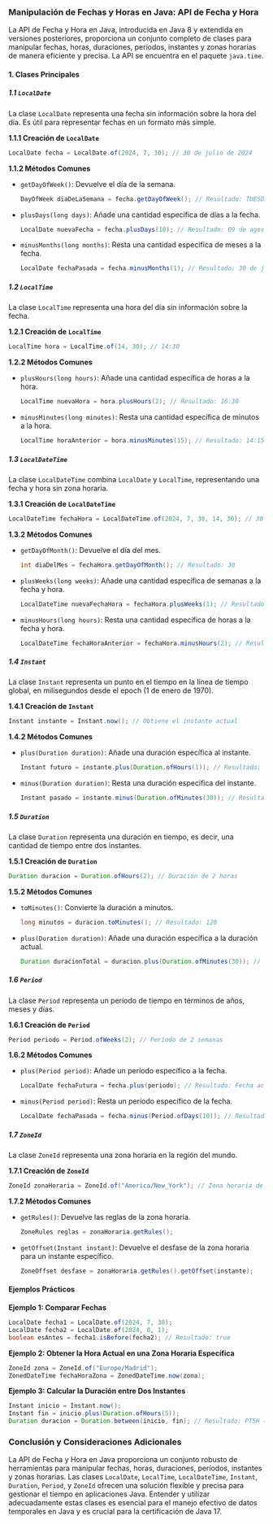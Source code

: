 ### Manipulación de Fechas y Horas en Java: API de Fecha y Hora

La API de Fecha y Hora en Java, introducida en Java 8 y extendida en versiones posteriores, proporciona un conjunto completo de clases para manipular fechas, horas, duraciones, períodos, instantes y zonas horarias de manera eficiente y precisa. La API se encuentra en el paquete `java.time`.

#### 1. Clases Principales

##### 1.1 `LocalDate`

La clase `LocalDate` representa una fecha sin información sobre la hora del día. Es útil para representar fechas en un formato más simple.

**1.1.1 Creación de `LocalDate`**

```java
LocalDate fecha = LocalDate.of(2024, 7, 30); // 30 de julio de 2024
```

**1.1.2 Métodos Comunes**

- `getDayOfWeek()`: Devuelve el día de la semana.

  ```java
  DayOfWeek diaDeLaSemana = fecha.getDayOfWeek(); // Resultado: TUESDAY
  ```

- `plusDays(long days)`: Añade una cantidad específica de días a la fecha.

  ```java
  LocalDate nuevaFecha = fecha.plusDays(10); // Resultado: 09 de agosto de 2024
  ```

- `minusMonths(long months)`: Resta una cantidad específica de meses a la fecha.

  ```java
  LocalDate fechaPasada = fecha.minusMonths(1); // Resultado: 30 de junio de 2024
  ```

##### 1.2 `LocalTime`

La clase `LocalTime` representa una hora del día sin información sobre la fecha.

**1.2.1 Creación de `LocalTime`**

```java
LocalTime hora = LocalTime.of(14, 30); // 14:30
```

**1.2.2 Métodos Comunes**

- `plusHours(long hours)`: Añade una cantidad específica de horas a la hora.

  ```java
  LocalTime nuevaHora = hora.plusHours(2); // Resultado: 16:30
  ```

- `minusMinutes(long minutes)`: Resta una cantidad específica de minutos a la hora.

  ```java
  LocalTime horaAnterior = hora.minusMinutes(15); // Resultado: 14:15
  ```

##### 1.3 `LocalDateTime`

La clase `LocalDateTime` combina `LocalDate` y `LocalTime`, representando una fecha y hora sin zona horaria.

**1.3.1 Creación de `LocalDateTime`**

```java
LocalDateTime fechaHora = LocalDateTime.of(2024, 7, 30, 14, 30); // 30 de julio de 2024, 14:30
```

**1.3.2 Métodos Comunes**

- `getDayOfMonth()`: Devuelve el día del mes.

  ```java
  int diaDelMes = fechaHora.getDayOfMonth(); // Resultado: 30
  ```

- `plusWeeks(long weeks)`: Añade una cantidad específica de semanas a la fecha y hora.

  ```java
  LocalDateTime nuevaFechaHora = fechaHora.plusWeeks(1); // Resultado: 06 de agosto de 2024, 14:30
  ```

- `minusHours(long hours)`: Resta una cantidad específica de horas a la fecha y hora.

  ```java
  LocalDateTime fechaHoraAnterior = fechaHora.minusHours(2); // Resultado: 30 de julio de 2024, 12:30
  ```

##### 1.4 `Instant`

La clase `Instant` representa un punto en el tiempo en la línea de tiempo global, en milisegundos desde el epoch (1 de enero de 1970).

**1.4.1 Creación de `Instant`**

```java
Instant instante = Instant.now(); // Obtiene el instante actual
```

**1.4.2 Métodos Comunes**

- `plus(Duration duration)`: Añade una duración específica al instante.

  ```java
  Instant futuro = instante.plus(Duration.ofHours(1)); // Resultado: Instante actual + 1 hora
  ```

- `minus(Duration duration)`: Resta una duración específica del instante.

  ```java
  Instant pasado = instante.minus(Duration.ofMinutes(30)); // Resultado: Instante actual - 30 minutos
  ```

##### 1.5 `Duration`

La clase `Duration` representa una duración en tiempo, es decir, una cantidad de tiempo entre dos instantes.

**1.5.1 Creación de `Duration`**

```java
Duration duracion = Duration.ofHours(2); // Duración de 2 horas
```

**1.5.2 Métodos Comunes**

- `toMinutes()`: Convierte la duración a minutos.

  ```java
  long minutos = duracion.toMinutes(); // Resultado: 120
  ```

- `plus(Duration duration)`: Añade una duración específica a la duración actual.

  ```java
  Duration duracionTotal = duracion.plus(Duration.ofMinutes(30)); // Resultado: Duración de 2 horas 30 minutos
  ```

##### 1.6 `Period`

La clase `Period` representa un período de tiempo en términos de años, meses y días.

**1.6.1 Creación de `Period`**

```java
Period periodo = Period.ofWeeks(2); // Período de 2 semanas
```

**1.6.2 Métodos Comunes**

- `plus(Period period)`: Añade un período específico a la fecha.

  ```java
  LocalDate fechaFutura = fecha.plus(periodo); // Resultado: Fecha actual + 2 semanas
  ```

- `minus(Period period)`: Resta un período específico de la fecha.

  ```java
  LocalDate fechaPasada = fecha.minus(Period.ofDays(10)); // Resultado: Fecha actual - 10 días
  ```

##### 1.7 `ZoneId`

La clase `ZoneId` representa una zona horaria en la región del mundo.

**1.7.1 Creación de `ZoneId`**

```java
ZoneId zonaHoraria = ZoneId.of("America/New_York"); // Zona horaria de Nueva York
```

**1.7.2 Métodos Comunes**

- `getRules()`: Devuelve las reglas de la zona horaria.

  ```java
  ZoneRules reglas = zonaHoraria.getRules();
  ```

- `getOffset(Instant instant)`: Devuelve el desfase de la zona horaria para un instante específico.

  ```java
  ZoneOffset desfase = zonaHoraria.getRules().getOffset(instante);
  ```

#### Ejemplos Prácticos

**Ejemplo 1: Comparar Fechas**

```java
LocalDate fecha1 = LocalDate.of(2024, 7, 30);
LocalDate fecha2 = LocalDate.of(2024, 8, 1);
boolean esAntes = fecha1.isBefore(fecha2); // Resultado: true
```

**Ejemplo 2: Obtener la Hora Actual en una Zona Horaria Específica**

```java
ZoneId zona = ZoneId.of("Europe/Madrid");
ZonedDateTime fechaHoraZona = ZonedDateTime.now(zona);
```

**Ejemplo 3: Calcular la Duración entre Dos Instantes**

```java
Instant inicio = Instant.now();
Instant fin = inicio.plus(Duration.ofHours(5));
Duration duracion = Duration.between(inicio, fin); // Resultado: PT5H (5 horas)
```

### Conclusión y Consideraciones Adicionales

La API de Fecha y Hora en Java proporciona un conjunto robusto de herramientas para manipular fechas, horas, duraciones, períodos, instantes y zonas horarias. Las clases `LocalDate`, `LocalTime`, `LocalDateTime`, `Instant`, `Duration`, `Period`, y `ZoneId` ofrecen una solución flexible y precisa para gestionar el tiempo en aplicaciones Java. Entender y utilizar adecuadamente estas clases es esencial para el manejo efectivo de datos temporales en Java y es crucial para la certificación de Java 17.